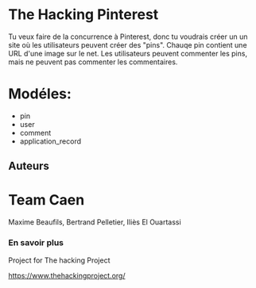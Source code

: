 # The Hacking Pinterest

Tu veux faire de la concurrence à Pinterest, donc tu voudrais créer un un site où les utilisateurs peuvent créer des "pins". Chauqe pin contient une URL d'une image sur le net. Les utilisateurs peuvent commenter les pins, mais ne peuvent pas commenter les commentaires.

# Modéles:

*	pin
*	user
*	comment
*	application_record


##  Auteurs

# Team Caen

Maxime Beaufils, Bertrand Pelletier, Iliès El Ouartassi

### En savoir plus

Project for The hacking Project

https://www.thehackingproject.org/
